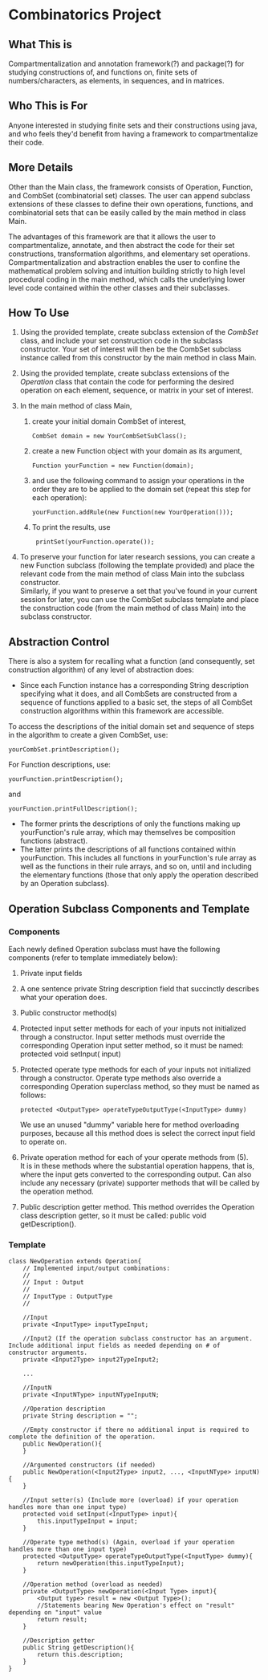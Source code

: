 # Combinatorics Project
## What This is
Compartmentalization and annotation framework(?) and package(?) for studying constructions of, and functions on, finite sets of numbers/characters, as elements, in sequences, and in matrices.

## Who This is For
Anyone interested in studying finite sets and their constructions using java, and who feels they'd benefit from having a framework to compartmentalize their code.

## More Details
Other than the Main class, the framework consists of Operation, Function, and CombSet (combinatorial set) classes.  The user can append subclass extensions of these classes to define their own operations, functions, and combinatorial sets that can be easily called by the main method in class Main.

The advantages of this framework are that it allows the user to compartmentalize, annotate, and then abstract the code for their set constructions, transformation algorithms, and elementary set operations.
Compartmentalization and abstraction enables the user to confine the mathematical problem solving and intuition building strictly to high level procedural coding in the main method, which calls the underlying lower level code contained within the other classes and their subclasses.


## How To Use
1.	Using the provided template, create subclass extension of the *CombSet* class, and include your set construction code in the subclass constructor.  Your set of interest will then be the CombSet subclass instance called from this constructor by the main method in class Main.

2.	Using the provided template, create subclass extensions of the *Operation* class that contain the code for performing the desired operation on each element, sequence, or matrix in your set of interest.

3.	In the main method of class Main, 
	1.	create your initial domain CombSet of interest, 

			CombSet domain = new YourCombSetSubClass();

	2.	create a new Function object with your domain as its argument, 

			Function yourFunction = new Function(domain);

	3.	and use the following command to assign your operations in the order they are to be applied to the domain set (repeat this step for each operation):

			yourFunction.addRule(new Function(new YourOperation())); 

	4. To print the results, use

			printSet(yourFunction.operate());

4.	To preserve your function for later research sessions, you can create a new Function subclass (following the template provided) and place the relevant code from the main method of class Main into the subclass constructor.  
	Similarly, if you want to preserve a set that you've found in your current session for later, you can use the CombSet subclass template and place the construction code (from the main method of class Main) into the subclass constructor.

## Abstraction Control

There is also a system for recalling what a function (and consequently, set construction algorithm) of any level of abstraction does:
+	Since each Function instance has a corresponding String description specifying what it does, and all CombSets are constructed from a sequence of functions applied to a basic set, the steps of all CombSet construction algorithms within this framework are accessible.

To access the descriptions of the initial domain set and sequence of steps in the algorithm to create a given CombSet, use:

	yourCombSet.printDescription();

For Function descriptions, use:

	yourFunction.printDescription();

and

	yourFunction.printFullDescription();

+	The former prints the descriptions of only the functions making up yourFunction's rule array, which may themselves be composition functions (abstract).
+	The latter prints the descriptions of all functions contained within yourFunction.  This includes all functions in yourFunction's rule array as well as the functions in their rule arrays, and so on, until and including the elementary functions (those that only apply the operation described by an Operation subclass).


## Operation Subclass Components and Template
### Components
Each newly defined Operation subclass must have the following components (refer to template immediately below):
  
1.	Private input fields
  
2.	A one sentence private String description field that succinctly describes what your operation does.
  
3.	Public constructor method(s)
 
4.	Protected input setter methods for each of your inputs not initialized through a constructor.
	Input setter methods must override the corresponding Operation input setter method, so it must be named:
	protected void setInput(<InputType> input)
 
5.	Protected operate type methods for each of your inputs not initialized through a constructor.
	Operate type methods also override a corresponding Operation superclass method, so they must be named as follows:

		protected <OutputType> operateTypeOutputType(<InputType> dummy)

	We use an unused "dummy" variable here for method overloading purposes, 
	because all this method does is select the correct input field to operate on.
  
6.	Private operation method for each of your operate methods from (5).  
	It is in these methods where the substantial operation happens, that is, 
	where the input gets converted to the corresponding output.
		Can also include any necessary (private) supporter methods that will be called by the operation method.
  
7.	Public description getter method.  This method overrides the Operation class description getter, 
	so it must be called: public void getDescription().

### Template
	class NewOperation extends Operation{
		// Implemented input/output combinations:
		// 
		// Input : Output
		// 			
		// InputType : OutputType
		// 				
	 
		//Input
		private <InputType> inputTypeInput;
	
		//Input2 (If the operation subclass constructor has an argument.  Include additional input fields as needed depending on # of constructor arguments.
		private <Input2Type> input2TypeInput2;
	
		...
	
		//InputN
		private <InputNType> inputNTypeInputN;
	
		//Operation description
		private String description = "";
	
		//Empty constructor if there no additional input is required to complete the definition of the operation.
		public NewOperation(){
		}
	
		//Argumented constructors (if needed)
		public NewOperation(<Input2Type> input2, ..., <InputNType> inputN){
		}
	
		//Input setter(s) (Include more (overload) if your operation handles more than one input type)
		protected void setInput(<InputType> input){
			this.inputTypeInput = input;
		}
	
		//Operate type method(s) (Again, overload if your operation handles more than one input type)
		protected <OutputType> operateTypeOutputType(<InputType> dummy){
			return newOperation(this.inputTypeInput);
		}
	
		//Operation method (overload as needed)
		private <OutputType> newOperation(<Input Type> input){
			<Output type> result = new <Output Type>();
			//Statements bearing New Operation's effect on "result" depending on "input" value
			return result;
		}
	
		//Description getter
		public String getDescription(){
			return this.description;
		}
	}
